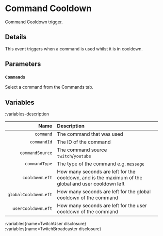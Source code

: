 # Command Cooldown

Command Cooldown trigger.

## Details
This event triggers when a command is used whilst it is in cooldown.

## Parameters
### `Commands`
Select a command from the Commands tab.

## Variables
:variables-description

Name | Description
----:|:------------
`command` | The command that was used
`commandId` | The ID of the command
`commandSource` | The command source <br> `twitch`/`youtube`
`commandType` | The type of the command e.g. `message`
`cooldownLeft` | How many seconds are left for the cooldown, and is the maximum of the global and user cooldown left
`globalCooldownLeft` | How many seconds are left for the global cooldown of the command
`userCooldownLeft` | How many seconds are left for the user cooldown of the command

:variables{name=TwitchUser disclosure}
:variables{name=TwitchBroadcaster disclosure}